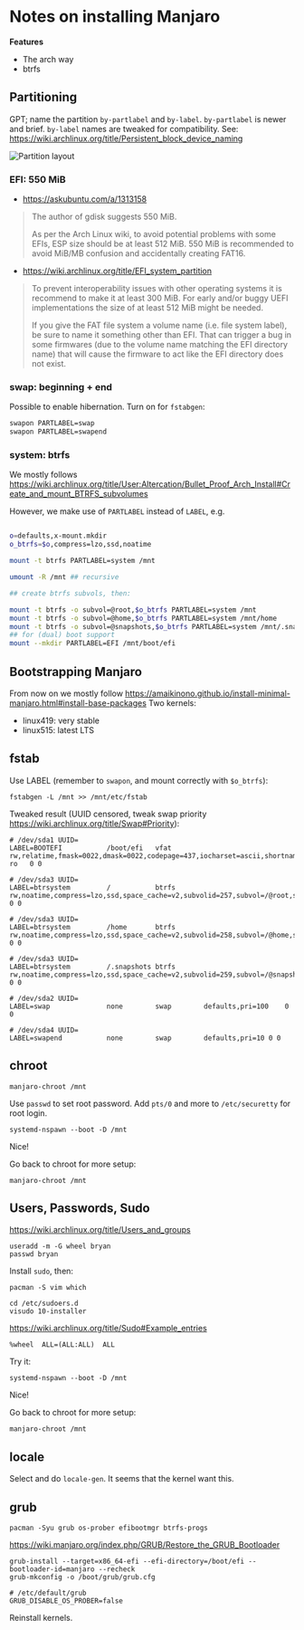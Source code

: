 # Notes on installing Manjaro

**Features**

- The arch way
- btrfs

## Partitioning

GPT; name the partition `by-partlabel` and `by-label`. 
`by-partlabel` is newer and brief. 
`by-label` names are tweaked for compatibility. 
See: https://wiki.archlinux.org/title/Persistent_block_device_naming

![Partition layout](https://user-images.githubusercontent.com/26322692/202075182-109bfb56-b130-4050-8dbe-17284f14494a.png)


### EFI: 550 MiB

- https://askubuntu.com/a/1313158
> The author of gdisk suggests 550 MiB.
> 
> As per the Arch Linux wiki, to avoid potential problems with some EFIs, ESP size should be at least 512 MiB. 550 MiB is recommended to avoid MiB/MB confusion and accidentally creating FAT16.
> 
- https://wiki.archlinux.org/title/EFI_system_partition
> 
> To prevent interoperability issues with other operating systems it is recommend to make it at least 300 MiB. For early and/or buggy UEFI implementations the size of at least 512 MiB might be needed.
>
> If you give the FAT file system a volume name (i.e. file system label), be sure to name it something other than EFI. That can trigger a bug in some firmwares (due to the volume name matching the EFI directory name) that will cause the firmware to act like the EFI directory does not exist. 

### swap: beginning + end

Possible to enable hibernation. Turn on for `fstabgen`:
```bash
swapon PARTLABEL=swap
swapon PARTLABEL=swapend
```

### system: btrfs

We mostly follows https://wiki.archlinux.org/title/User:Altercation/Bullet_Proof_Arch_Install#Create_and_mount_BTRFS_subvolumes

However, we make use of `PARTLABEL` instead of `LABEL`, e.g.

```bash

o=defaults,x-mount.mkdir
o_btrfs=$o,compress=lzo,ssd,noatime

mount -t btrfs PARTLABEL=system /mnt

umount -R /mnt ## recursive

## create btrfs subvols, then:

mount -t btrfs -o subvol=@root,$o_btrfs PARTLABEL=system /mnt
mount -t btrfs -o subvol=@home,$o_btrfs PARTLABEL=system /mnt/home
mount -t btrfs -o subvol=@snapshots,$o_btrfs PARTLABEL=system /mnt/.snapshots
## for (dual) boot support
mount --mkdir PARTLABEL=EFI /mnt/boot/efi
```

## Bootstrapping Manjaro
From now on we mostly follow https://amaikinono.github.io/install-minimal-manjaro.html#install-base-packages
Two kernels:
- linux419: very stable
- linux515: latest LTS

## fstab
Use LABEL (remember to `swapon`, and mount correctly with `$o_btrfs`):
```
fstabgen -L /mnt >> /mnt/etc/fstab
```
Tweaked result (UUID censored, tweak swap priority https://wiki.archlinux.org/title/Swap#Priority):
```
# /dev/sda1 UUID=
LABEL=BOOTEFI       	/boot/efi 	vfat      	rw,relatime,fmask=0022,dmask=0022,codepage=437,iocharset=ascii,shortname=mixed,utf8,errors=remount-ro	0 0

# /dev/sda3 UUID=
LABEL=btrsystem     	/         	btrfs     	rw,noatime,compress=lzo,ssd,space_cache=v2,subvolid=257,subvol=/@root,subvol=@root	0 0

# /dev/sda3 UUID=
LABEL=btrsystem     	/home     	btrfs     	rw,noatime,compress=lzo,ssd,space_cache=v2,subvolid=258,subvol=/@home,subvol=@home	0 0

# /dev/sda3 UUID=
LABEL=btrsystem     	/.snapshots	btrfs     	rw,noatime,compress=lzo,ssd,space_cache=v2,subvolid=259,subvol=/@snapshots,subvol=@snapshots	0 0

# /dev/sda2 UUID=
LABEL=swap          	none      	swap      	defaults,pri=100	0 0

# /dev/sda4 UUID=
LABEL=swapend       	none      	swap      	defaults,pri=10	0 0
```

## chroot

```
manjaro-chroot /mnt
```
Use `passwd` to set root password.
Add `pts/0` and more to `/etc/securetty` for root login.
```
systemd-nspawn --boot -D /mnt
```
Nice!

Go back to chroot for more setup:
```
manjaro-chroot /mnt
```

## Users, Passwords, Sudo

https://wiki.archlinux.org/title/Users_and_groups

```
useradd -m -G wheel bryan
passwd bryan
```

Install `sudo`, then:

```
pacman -S vim which
```
```
cd /etc/sudoers.d
visudo 10-installer
```
https://wiki.archlinux.org/title/Sudo#Example_entries
```
%wheel  ALL=(ALL:ALL)  ALL
```
Try it:
```
systemd-nspawn --boot -D /mnt
```
Nice!

Go back to chroot for more setup:
```
manjaro-chroot /mnt
```

## locale

Select and do `locale-gen`.
It seems that the kernel want this.

## grub

`pacman -Syu grub os-prober efibootmgr btrfs-progs`

https://wiki.manjaro.org/index.php/GRUB/Restore_the_GRUB_Bootloader

```
grub-install --target=x86_64-efi --efi-directory=/boot/efi --bootloader-id=manjaro --recheck
grub-mkconfig -o /boot/grub/grub.cfg
```

```
# /etc/default/grub
GRUB_DISABLE_OS_PROBER=false
```

Reinstall kernels.

